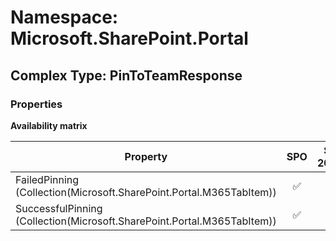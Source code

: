 # Namespace: Microsoft.SharePoint.Portal

## Complex Type: PinToTeamResponse

### Properties

**Availability matrix**

Property | SPO | SP 2019 | SP 2016 | SP 2013
----------|:---:|:-------:|:-------:|:-------
FailedPinning (Collection(Microsoft.SharePoint.Portal.M365TabItem)) | ✅ | ❌ | ❌ | ❌
SuccessfulPinning (Collection(Microsoft.SharePoint.Portal.M365TabItem)) | ✅ | ❌ | ❌ | ❌
